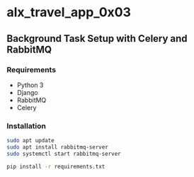 # alx_travel_app_0x03

## Background Task Setup with Celery and RabbitMQ

### Requirements
- Python 3
- Django
- RabbitMQ
- Celery

### Installation

```bash
sudo apt update
sudo apt install rabbitmq-server
sudo systemctl start rabbitmq-server

pip install -r requirements.txt
